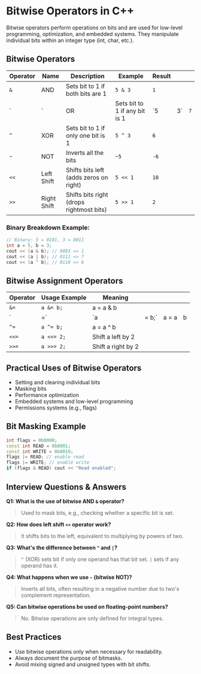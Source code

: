 # Bitwise Operators in C++

Bitwise operators perform operations on bits and are used for low-level programming, optimization, and embedded systems. They manipulate individual bits within an integer type (int, char, etc.).

## Bitwise Operators

| Operator | Name        | Description                              | Example                       | Result |     |     |
| -------- | ----------- | ---------------------------------------- | ----------------------------- | ------ | --- | --- |
| `&`      | AND         | Sets bit to 1 if both bits are 1         | `5 & 3`                       | `1`    |     |     |
| \`       | \`          | OR                                       | Sets bit to 1 if any bit is 1 | \`5    | 3\` | `7` |
| `^`      | XOR         | Sets bit to 1 if only one bit is 1       | `5 ^ 3`                       | `6`    |     |     |
| `~`      | NOT         | Inverts all the bits                     | `~5`                          | `-6`   |     |     |
| `<<`     | Left Shift  | Shifts bits left (adds zeros on right)   | `5 << 1`                      | `10`   |     |     |
| `>>`     | Right Shift | Shifts bits right (drops rightmost bits) | `5 >> 1`                      | `2`    |     |     |

### Binary Breakdown Example:

```cpp
// Binary: 5 = 0101, 3 = 0011
int a = 5, b = 3;
cout << (a & b); // 0001 => 1
cout << (a | b); // 0111 => 7
cout << (a ^ b); // 0110 => 6
```

## Bitwise Assignment Operators

| Operator | Usage Example | Meaning            |        |       |     |
| -------- | ------------- | ------------------ | ------ | ----- | --- |
| `&=`     | `a &= b;`     | a = a & b          |        |       |     |
| \`       | =\`           | \`a                | = b;\` | a = a | b   |
| `^=`     | `a ^= b;`     | a = a ^ b          |        |       |     |
| `<<=`    | `a <<= 2;`    | Shift a left by 2  |        |       |     |
| `>>=`    | `a >>= 2;`    | Shift a right by 2 |        |       |     |

## Practical Uses of Bitwise Operators

- Setting and clearing individual bits
- Masking bits
- Performance optimization
- Embedded systems and low-level programming
- Permissions systems (e.g., flags)

## Bit Masking Example

```cpp
int flags = 0b0000;
const int READ = 0b0001;
const int WRITE = 0b0010;
flags |= READ; // enable read
flags |= WRITE; // enable write
if (flags & READ) cout << "Read enabled";
```

## Interview Questions & Answers

**Q1: What is the use of bitwise AND `&` operator?**

> Used to mask bits, e.g., checking whether a specific bit is set.

**Q2: How does left shift `<<` operator work?**

> It shifts bits to the left, equivalent to multiplying by powers of two.

**Q3: What's the difference between `^` and `|`?**

> `^` (XOR) sets bit if only one operand has that bit set. `|` sets if any operand has it.

**Q4: What happens when we use `~` (bitwise NOT)?**

> Inverts all bits, often resulting in a negative number due to two's complement representation.

**Q5: Can bitwise operations be used on floating-point numbers?**

> No. Bitwise operations are only defined for integral types.

## Best Practices

- Use bitwise operations only when necessary for readability.
- Always document the purpose of bitmasks.
- Avoid mixing signed and unsigned types with bit shifts.
